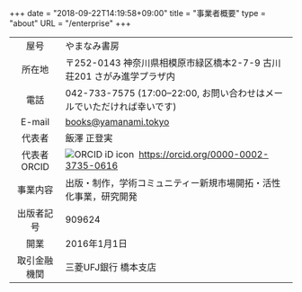 +++
date = "2018-09-22T14:19:58+09:00"
title = "事業者概要"
type = "about"
URL = "/enterprise"
+++

|    |    |
|:-----:|----|
| 屋号 | やまなみ書房 |
| 所在地 | 〒252-0143 神奈川県相模原市緑区橋本2-7-9 古川荘201 さがみ進学プラザ内 |
| 電話 | 042-733-7575 (17:00–22:00, お問い合わせはメールでいただければ幸いです)|
| E-mail | books@yamanami.tokyo |
| 代表者 | 飯澤 正登実 |
| 代表者ORCID | ![ORCID iD icon](https://orcid.org/sites/default/files/images/orcid_16x16.png)&nbsp; https://orcid.org/0000-0002-3735-0616 |
| 事業内容 | 出版・制作，学術コミュニティー新規市場開拓・活性化事業，研究開発 |
| 出版者記号 | 909624 |
| 開業 | 2016年1月1日 |
| 取引金融機関 | 三菱UFJ銀行 橋本支店 |


&nbsp;
